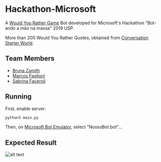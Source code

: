 # Hackathon-Microsoft
A [Would You Rather Game](https://www.wikihow.com/Play-Would-You-Rather) Bot developed for Microsoft's Hackathon "Bot-ando a mão na massa" 2019 USP.

More than 200 Would You Rather Quotes, obtained from [Conversation Starter World](https://conversationstartersworld.com/would-you-rather-questions/).

## Team Members
- [Bruna Zamith](https://github.com/bzamith)
- [Marcos Faglioni](https://github.com/marcosfagli)
- [Sabrina Faceroli](https://github.com/sabrinafaceroli)

## Running
First, enable server:
```bash
python3 main.py
```
Then, on [Microsoft Bot Emulator](http://aka.ms/emuladorbot), select "NossoBot.bot"...

## Expected Result
![alt text](https://github.com/bzamith/NossoBot/blob/master/NossoBot.png)
